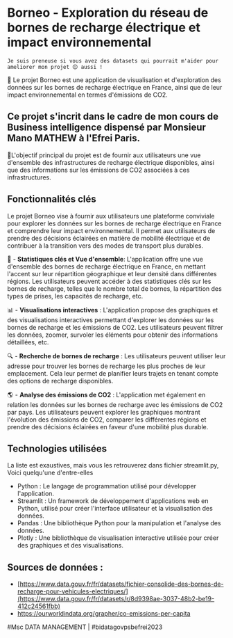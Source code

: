 # Borneo - Exploration du réseau de bornes de recharge électrique et impact environnemental
    Je suis preneuse si vous avez des datasets qui pourrait m'aider pour ameliorer mon projet 😊 aussi !
📍 Le projet Borneo est une application de visualisation et d'exploration des données sur les bornes de recharge électrique en France, ainsi que de leur impact environnemental en termes d'émissions de CO2. 

## Ce projet s'incrit dans le cadre de mon cours de Business intelligence dispensé par Monsieur Mano MATHEW à l'Efrei Paris.

🎯L'objectif principal du projet est de fournir aux utilisateurs une vue d'ensemble des infrastructures de recharge électrique disponibles, ainsi que des informations sur les émissions de CO2 associées à ces infrastructures.

## Fonctionnalités clés
Le projet Borneo vise à fournir aux utilisateurs une plateforme conviviale pour explorer les données sur les bornes de recharge électrique en France et comprendre leur impact environnemental. Il permet aux utilisateurs de prendre des décisions éclairées en matière de mobilité électrique et de contribuer à la transition vers des modes de transport plus durables.

🔭 - **Statistiques clés et Vue d'ensemble**: L'application offre une vue d'ensemble des bornes de recharge électrique en France, en mettant l'accent sur leur répartition géographique et leur densité dans différentes régions. Les utilisateurs peuvent accéder à des statistiques clés sur les bornes de recharge, telles que le nombre total de bornes, la répartition des types de prises, les capacités de recharge, etc.

📊 - **Visualisations interactives** : L'application propose des graphiques et des visualisations interactives permettant d'explorer les données sur les bornes de recharge et les émissions de CO2. Les utilisateurs peuvent filtrer les données, zoomer, survoler les éléments pour obtenir des informations détaillées, etc.

🔍 - **Recherche de bornes de recharge** : Les utilisateurs peuvent utiliser leur adresse pour trouver les bornes de recharge les plus proches de leur emplacement. Cela leur permet de planifier leurs trajets en tenant compte des options de recharge disponibles.

🌎 - **Analyse des émissions de CO2** : L'application met également en relation les données sur les bornes de recharge avec les émissions de CO2 par pays. Les utilisateurs peuvent explorer les graphiques montrant l'évolution des émissions de CO2, comparer les différentes régions et prendre des décisions éclairées en faveur d'une mobilité plus durable.

## Technologies utilisées
La liste est exaustives, mais vous les retrouverez dans fichier streamlit.py, Voici quelqu'une d'entre-elles
- Python : Le langage de programmation utilisé pour développer l'application.
- Streamlit : Un framework de développement d'applications web en Python, utilisé pour créer l'interface utilisateur et la visualisation des données.
- Pandas : Une bibliothèque Python pour la manipulation et l'analyse des données.
- Plotly : Une bibliothèque de visualisation interactive utilisée pour créer des graphiques et des visualisations.
## Sources de données :
  - [https://www.data.gouv.fr/fr/datasets/fichier-consolide-des-bornes-de-recharge-pour-vehicules-electriques/](https://www.data.gouv.fr/fr/datasets/r/8d9398ae-3037-48b2-be19-412c24561fbb)
  - https://ourworldindata.org/grapher/co-emissions-per-capita 


#Msc DATA MANAGEMENT | #bidatagovpsbefrei2023
